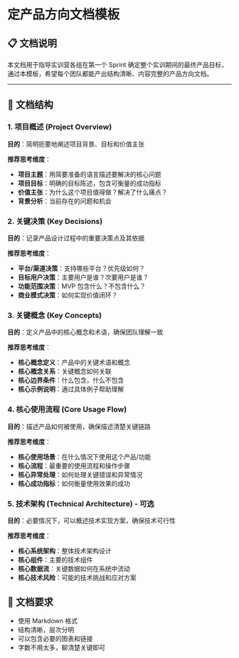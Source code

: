 # 定产品方向文档模板

## 📋 文档说明

本文档用于指导实训营各组在第一个 Sprint 确定整个实训期间的最终产品目标，通过本模板，希望每个团队都能产出结构清晰、内容完整的产品方向文档。

---

## 🎯 文档结构

### 1. 项目概述 (Project Overview)

**目的**：简明扼要地阐述项目背景、目标和价值主张

**推荐思考维度**：

- **项目主题**：用简要准备的语言描述要解决的核心问题
- **项目目标**：明确的目标陈述，包含可衡量的成功指标
- **价值主张**：为什么这个项目值得做？解决了什么痛点？
- **背景分析**：当前存在的问题和机会

### 2. 关键决策 (Key Decisions)

**目的**：记录产品设计过程中的重要决策点及其依据

**推荐思考维度**：

- **平台/渠道决策**：支持哪些平台？优先级如何？
- **目标用户决策**：主要用户是谁？次要用户是谁？
- **功能范围决策**：MVP 包含什么？不包含什么？
- **商业模式决策**：如何实现价值闭环？

### 3. 关键概念 (Key Concepts)

**目的**：定义产品中的核心概念和术语，确保团队理解一致

**推荐思考维度**：

- **核心概念定义**：产品中的关键术语和概念
- **核心概念关系**：关键概念如何关联
- **核心边界条件**：什么包含，什么不包含
- **核心示例说明**：通过具体例子帮助理解

### 4. 核心使用流程 (Core Usage Flow)

**目的**：描述产品如何被使用，确保描述清楚关键链路

**推荐思考维度**：

- **核心使用场景**：在什么情况下使用这个产品/功能
- **核心流程**：最重要的使用流程和操作步骤
- **核心异常处理**：如何处理关键错误和异常情况
- **核心成功指标**：如何衡量使用效果的成功

### 5. 技术架构 (Technical Architecture) - 可选

**目的**：必要情况下，可以概述技术实现方案，确保技术可行性

**推荐思考维度**：

- **核心系统架构**：整体技术架构设计
- **核心组件**：主要的技术组件
- **核心数据流**：关键数据如何在系统中流动
- **核心技术风险**：可能的技术挑战和应对方案

## 📝 文档要求

- 使用 Markdown 格式
- 结构清晰，层次分明
- 可以包含必要的图表和链接
- 字数不用太多，聊清楚关键即可
